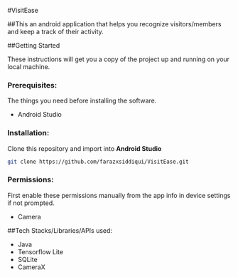 #VisitEase

##This an android application that helps you recognize visitors/members and keep a track of their activity.

##Getting Started

These instructions will get you a copy of the project up and running on your local machine.

### Prerequisites:

The things you need before installing the software.

* Android Studio

### Installation:
Clone this repository and import into **Android Studio**
```bash
git clone https://github.com/farazxsiddiqui/VisitEase.git
```

### Permissions:
First enable these permissions manually from the app info in device settings if not prompted.
* Camera

##Tech Stacks/Libraries/APIs used:
* Java
* Tensorflow Lite
* SQLite
* CameraX
